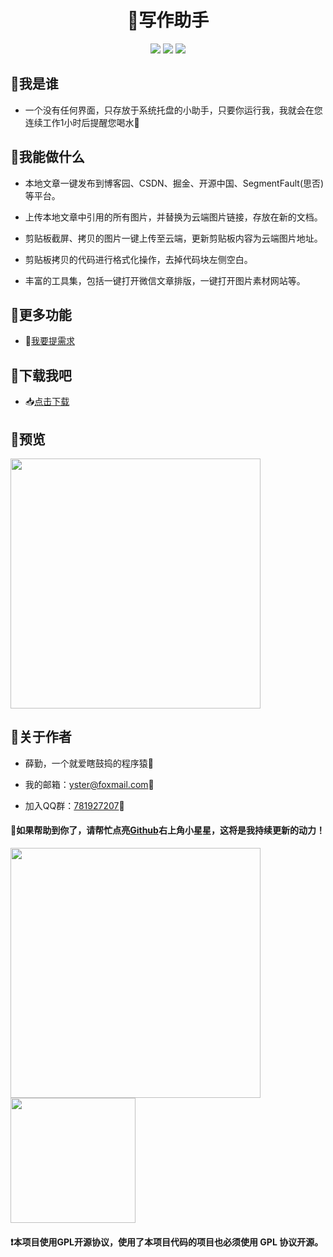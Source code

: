 <div align="center">
<h1>📝写作助手</h1>
<img src="https://img.shields.io/github/license/yueshutong/BlogHelper"/>
<img src="https://img.shields.io/static/v1?label=electron&message=7.1.7&color="/>
<img src="https://img.shields.io/static/v1?label=mac|win|linux&message=7.1.7&color=yellow"/>
</div>

## 🚩我是谁

- 一个没有任何界面，只存放于系统托盘的小助手，只要你运行我，我就会在您连续工作1小时后提醒您喝水🌝

## 🚩我能做什么

- 本地文章一键发布到博客园、CSDN、掘金、开源中国、SegmentFault(思否)等平台。

- 上传本地文章中引用的所有图片，并替换为云端图片链接，存放在新的文档。

- 剪贴板截屏、拷贝的图片一键上传至云端，更新剪贴板内容为云端图片地址。

- 剪贴板拷贝的代码进行格式化操作，去掉代码块左侧空白。

- 丰富的工具集，包括一键打开微信文章排版，一键打开图片素材网站等。

## 🚩更多功能

- 🙋[我要提需求](https://github.com/yueshutong/BlogHelper/issues)

## 🚩下载我吧

- 📥[点击下载](https://github.com/yueshutong/BlogHelper/releases)

## 🚩预览

<img src='http://ww3.sinaimg.cn/large/007ZVq6cly1gau3dad40ej31460rmkjm.jpg' referrerPolicy="no-referrer" width="400px" />

## 🚩关于作者

- 薛勤，一个就爱瞎鼓捣的程序猿🐒

- 我的邮箱：[yster@foxmail.com](mailto:yster@foxmail.com)📩

- 加入QQ群：[781927207](https://shang.qq.com/wpa/qunwpa?idkey=d0756ea301050e3f093124a97ba19f7b5e40d5e03b6a849e7ca1748421eb193b)💬

#### 📣如果帮助到你了，请帮忙点亮[Github](https://github.com/yueshutong/BlogHelper)右上角小星星，这将是我持续更新的动力！

<img src='http://ww3.sinaimg.cn/large/007ZVq6cly1gau3bl3iu0j30sm0ek74f.jpg' referrerPolicy="no-referrer" width="400px" />

<img src='http://ww3.sinaimg.cn/large/007ZVq6cly1gau3c2at4aj30by0bymyd.jpg' referrerPolicy="no-referrer" width="200px"/>

#### ❗本项目使用GPL开源协议，使用了本项目代码的项目也必须使用 GPL 协议开源。
